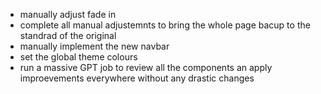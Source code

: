 
- manually adjust fade in
- complete all manual adjustemnts to bring the whole page bacup to the standrad of the original
- manually implement the new navbar
- set the global theme colours
- run a massive GPT job to review all the components an apply improevements everywhere without any drastic changes
